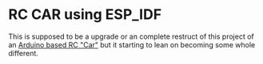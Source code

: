 # RC CAR using ESP_IDF

This is supposed to be a upgrade or an complete restruct of this project of an [Arduino based RC "Car"](https://github.com/VAlexandersson/FreeRTOS_RC_CAR) but it starting to lean on becoming some whole different. 

